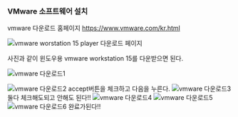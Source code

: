 ### **VMware 소프트웨어 설치**
vmware 다운로드 홈페이지
https://www.vmware.com/kr.html

![vmware worstation 15 player 다운로드 페이지](https://user-images.githubusercontent.com/49421197/56863945-c38ac180-69f7-11e9-871c-c474425448e5.jpg)

사진과 같이 윈도우용 vmware workstation 15를 다운받으면 된다.
 
![vmware 다운로드1](https://user-images.githubusercontent.com/49421197/56863962-12d0f200-69f8-11e9-88d7-ec5bbc6745df.jpg)

![vmware 다운로드2](https://user-images.githubusercontent.com/49421197/56863993-3b58ec00-69f8-11e9-8a43-5203f68f7261.jpg)
accept버튼을 체크하고 다음을 누른다.
![vmware 다운로드3](https://user-images.githubusercontent.com/49421197/56864008-680d0380-69f8-11e9-9a91-32d23bf6029d.jpg)
둘다 체크해도되고 안해도 된다!!
![vmware 다운로드4](https://user-images.githubusercontent.com/49421197/56864013-76f3b600-69f8-11e9-9b91-ce2c13f0f5df.jpg)
![vmware 다운로드5](https://user-images.githubusercontent.com/49421197/56864014-78bd7980-69f8-11e9-9731-b44768edefe1.jpg)
![vmware 다운로드6](https://user-images.githubusercontent.com/49421197/56864015-7ce99700-69f8-11e9-81c6-84d3d91512fc.jpg)
완료가된다!!
